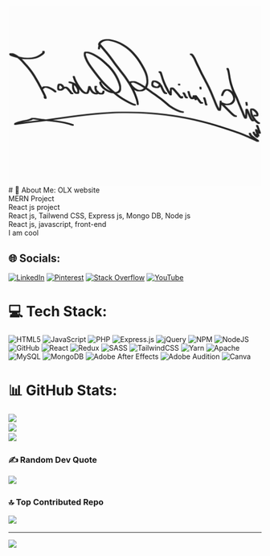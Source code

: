 <img src="Jan.jpg" align="center"/>
# 💫 About Me:
OLX website<br>MERN Project<br>React js project<br>React js, Tailwend CSS, Express js, Mongo DB, Node js<br>React js, javascript, front-end<br>I am cool


## 🌐 Socials:
[![LinkedIn](https://img.shields.io/badge/LinkedIn-%230077B5.svg?logo=linkedin&logoColor=white)](https://linkedin.com/in/FarhadKlieRahimi) [![Pinterest](https://img.shields.io/badge/Pinterest-%23E60023.svg?logo=Pinterest&logoColor=white)](https://pinterest.com/farhadrahimiklie786) [![Stack Overflow](https://img.shields.io/badge/-Stackoverflow-FE7A16?logo=stack-overflow&logoColor=white)](https://stackoverflow.com/users/Farhad) [![YouTube](https://img.shields.io/badge/YouTube-%23FF0000.svg?logo=YouTube&logoColor=white)](https://youtube.com/@MisterKlie) 

# 💻 Tech Stack:
![HTML5](https://img.shields.io/badge/html5-%23E34F26.svg?style=for-the-badge&logo=html5&logoColor=white) ![JavaScript](https://img.shields.io/badge/javascript-%23323330.svg?style=for-the-badge&logo=javascript&logoColor=%23F7DF1E) ![PHP](https://img.shields.io/badge/php-%23777BB4.svg?style=for-the-badge&logo=php&logoColor=white) ![Express.js](https://img.shields.io/badge/express.js-%23404d59.svg?style=for-the-badge&logo=express&logoColor=%2361DAFB) ![jQuery](https://img.shields.io/badge/jquery-%230769AD.svg?style=for-the-badge&logo=jquery&logoColor=white) ![NPM](https://img.shields.io/badge/NPM-%23000000.svg?style=for-the-badge&logo=npm&logoColor=white) ![NodeJS](https://img.shields.io/badge/node.js-6DA55F?style=for-the-badge&logo=node.js&logoColor=white) ![GitHub](https://img.shields.io/badge/GitHub-%23121011.svg?style=for-the-badge&logo=github&logoColor=white) ![React](https://img.shields.io/badge/react-%2320232a.svg?style=for-the-badge&logo=react&logoColor=%2361DAFB) ![Redux](https://img.shields.io/badge/redux-%23593d88.svg?style=for-the-badge&logo=redux&logoColor=white) ![SASS](https://img.shields.io/badge/SASS-hotpink.svg?style=for-the-badge&logo=SASS&logoColor=white) ![TailwindCSS](https://img.shields.io/badge/tailwindcss-%2338B2AC.svg?style=for-the-badge&logo=tailwind-css&logoColor=white) ![Yarn](https://img.shields.io/badge/yarn-%232C8EBB.svg?style=for-the-badge&logo=yarn&logoColor=white) ![Apache](https://img.shields.io/badge/apache-%23D42029.svg?style=for-the-badge&logo=apache&logoColor=white) ![MySQL](https://img.shields.io/badge/mysql-%2300f.svg?style=for-the-badge&logo=mysql&logoColor=white) ![MongoDB](https://img.shields.io/badge/MongoDB-%234ea94b.svg?style=for-the-badge&logo=mongodb&logoColor=white) ![Adobe After Effects](https://img.shields.io/badge/Adobe%20After%20Effects-9999FF.svg?style=for-the-badge&logo=Adobe%20After%20Effects&logoColor=white) ![Adobe Audition](https://img.shields.io/badge/Adobe%20Audition-9999FF.svg?style=for-the-badge&logo=Adobe%20Audition&logoColor=white) ![Canva](https://img.shields.io/badge/Canva-%2300C4CC.svg?style=for-the-badge&logo=Canva&logoColor=white)
# 📊 GitHub Stats:
![](https://github-readme-stats.vercel.app/api?username=Farhad-Rahimi-KLIE&theme=radical&hide_border=true&include_all_commits=false&count_private=false)<br/>
![](https://github-readme-streak-stats.herokuapp.com/?user=Farhad-Rahimi-KLIE&theme=radical&hide_border=true)<br/>
![](https://github-readme-stats.vercel.app/api/top-langs/?username=Farhad-Rahimi-KLIE&theme=radical&hide_border=true&include_all_commits=false&count_private=false&layout=compact)

### ✍️ Random Dev Quote
![](https://quotes-github-readme.vercel.app/api?type=horizontal&theme=radical)

### 🔝 Top Contributed Repo
![](https://github-contributor-stats.vercel.app/api?username=Farhad-Rahimi-KLIE&limit=5&theme=dark&combine_all_yearly_contributions=true)

---
[![](https://visitcount.itsvg.in/api?id=Farhad-Rahimi-KLIE&icon=0&color=0)](https://visitcount.itsvg.in) 

  
<!-- Proudly created with GPRM ( https://gprm.itsvg.in ) -->
